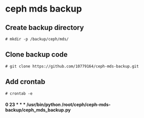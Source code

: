 # ceph mds backup

## Create backup directory
    # mkdir -p /backup/ceph/mds/

## Clone backup code
    # git clone https://github.com/10779164/ceph-mds-backup.git
    
## Add crontab
    # crontab -e
#### 0 23 * * * /usr/bin/python /root/ceph/ceph-mds-backup/ceph_mds_backup.py
